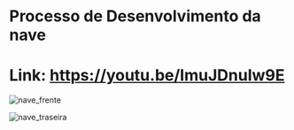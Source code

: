 # Processo de Desenvolvimento da nave


  # Link: https://youtu.be/ImuJDnuIw9E
  
![nave_frente](https://github.com/ICEI-PUC-Minas-PPC-CC/ppc-cc-2023-2-mod3d-noite-mod_3d_nave/assets/143012685/8999a4fc-ca6d-4e62-aa3a-e2dffb5c54ae)

![nave_traseira](https://github.com/ICEI-PUC-Minas-PPC-CC/ppc-cc-2023-2-mod3d-noite-mod_3d_nave/assets/143012685/fc5031ba-0ce6-4949-bc62-b60c8a0be928)
